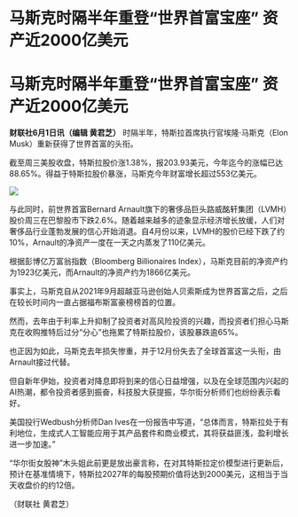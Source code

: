# 马斯克时隔半年重登“世界首富宝座” 资产近2000亿美元

# 马斯克时隔半年重登“世界首富宝座” 资产近2000亿美元

**财联社6月1日讯（编辑 黄君芝）** 时隔半年，特斯拉首席执行官埃隆·马斯克（Elon Musk）重新获得了世界首富的头衔。

截至周三美股收盘，特斯拉股价涨1.38%，报203.93美元，今年迄今的涨幅已达88.65%。得益于特斯拉股价暴涨，马斯克今年财富增长超过553亿美元。

![](https://inews.gtimg.com/om_bt/OHEVHbZJOfe7oJJum-B51iag1wZLMz0AH87YZe3qUeyzIAA/1000)

与此同时，前世界首富Bernard
Arnault旗下的奢侈品巨头路威酩轩集团（LVMH）股价周三在巴黎股市下跌2.6%。随着越来越多的迹象显示经济增长放缓，人们对奢侈品行业蓬勃发展的信心开始消退。自4月份以来，LVMH的股价已经下跌了约10%，Arnault的净资产一度在一天之内蒸发了110亿美元。

根据彭博亿万富翁指数（Bloomberg Billionaires
Index），马斯克目前的净资产约为1923亿美元，而Arnault的净资产约为1866亿美元。

事实上，马斯克自从2021年9月超越亚马逊创始人贝索斯成为世界首富之后，之后在较长时间内一直占据福布斯富豪榜榜首的位置。

然而，去年由于利率上升抑制了投资者对高风险投资的兴趣，而投资者们担心马斯克在收购推特后过分“分心”也拖累了特斯拉股价，该股暴跌逾65%。

也正因为如此，马斯克去年损失惨重，并于12月份失去了全球首富这一头衔，由Arnault接过代替。

但自新年伊始，投资者对降息即将到来的信心日益增强，以及在全球范围内兴起的AI热潮，都令投资者感到振奋，科技股大获提振，华尔街分析师们也纷纷表示看好。

美国投行Wedbush分析师Dan
Ives在一份报告中写道，“总体而言，特斯拉处于有利地位，生成式人工智能应用于其产品套件和商业模式，其将获益匪浅，盈利增长进一步加速。”

“华尔街女股神”木头姐此前更是放出豪言称，在对其特斯拉定价模型进行更新后，预计在基准情境下，特斯拉2027年的每股预期价值将达到2000美元，这相当于当天收盘价的约12倍。

（财联社 黄君芝）


